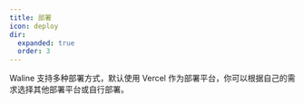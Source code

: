 ```yaml
---
title: 部署
icon: deploy
dir:
  expanded: true
  order: 3
---
```


Waline 支持多种部署方式，默认使用 Vercel 作为部署平台，你可以根据自己的需求选择其他部署平台或自行部署。

<Catalog />
